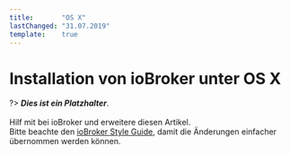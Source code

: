 ```yaml
---
title:       "OS X"
lastChanged: "31.07.2019"
template:    true
---
```


# Installation von ioBroker unter OS X

?> ***Dies ist ein Platzhalter***.
   <br><br>
   Hilf mit bei ioBroker und erweitere diesen Artikel.  
   Bitte beachte den [ioBroker Style Guide](community/styleguidedoc), 
   damit die Änderungen einfacher übernommen werden können.
